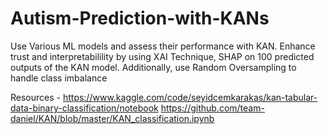 # Autism-Prediction-with-KANs
Use Various ML models and assess their performance with KAN. Enhance trust and interpretabilility by using XAI Technique, SHAP on 100 predicted outputs of the KAN model. Additionally, use Random Oversampling to handle class imbalance


Resources - https://www.kaggle.com/code/seyidcemkarakas/kan-tabular-data-binary-classification/notebook
https://github.com/team-daniel/KAN/blob/master/KAN_classification.ipynb

